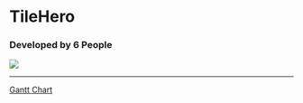 # TileHero
### Developed by 6 People
![](https://cdn.discordapp.com/attachments/936307390838603798/936417326365024286/6people_smol.png)

___
[Gantt Chart](https://docs.google.com/spreadsheets/d/1hcEfdQDH-4hzmMPTQ34MNyghkkfcrhk51GepFXB1i1s/edit?usp=sharing)
